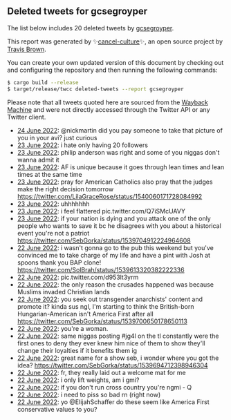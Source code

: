 ## Deleted tweets for gcsegroyper

The list below includes 20 deleted tweets by
[gcsegroyper](https://twitter.com/gcsegroyper).



This report was generated by ✨[cancel-culture](https://github.com/travisbrown/cancel-culture)✨,
an open source project by [Travis Brown](https://twitter.com/travisbrown).

You can create your own updated version of this document by checking out and configuring the
repository and then running the following commands:

```bash
$ cargo build --release
$ target/release/twcc deleted-tweets --report gcsegroyper
```

Please note that all tweets quoted here are sourced from the
[Wayback Machine](https://web.archive.org) and were not directly accessed through the Twitter API or
any Twitter client.

* [24 June 2022](https://web.archive.org/web/20220624064424/https://twitter.com/gcsegroyper/status/1540224303794356225): @nickmartin did you pay someone to take that picture of you in your avi? just curious <!--1540224303794356225-->
* [23 June 2022](https://web.archive.org/web/20220623211646/https://twitter.com/gcsegroyper/status/1540081242208718848): i hate only having 20 followers <!--1540081242208718848-->
* [23 June 2022](https://web.archive.org/web/20220623205921/https://twitter.com/gcsegroyper/status/1540076539974504456): philip anderson was right and some of you niggas don't wanna admit it <!--1540076539974504456-->
* [23 June 2022](https://web.archive.org/web/20220623202745/https://twitter.com/gcsegroyper/status/1540067619612549124): AF is unique because it goes through lean times and lean times at the same time <!--1540067619612549124-->
* [23 June 2022](https://web.archive.org/web/20220623212857/https://twitter.com/gcsegroyper/status/1540064632878030849): pray for American Catholics  also pray that the judges make the right decision tomorrow https://twitter.com/LilaGraceRose/status/1540060171728084992 <!--1540064632878030849-->
* [23 June 2022](https://web.archive.org/web/20220623172428/https://twitter.com/gcsegroyper/status/1540022767122259968): uhhhhhhh <!--1540022767122259968-->
* [23 June 2022](https://web.archive.org/web/20220623060423/https://twitter.com/gcsegroyper/status/1539851356529463296): i feel flattered pic.twitter.com/Q7iSMcUAVY <!--1539851356529463296-->
* [23 June 2022](https://web.archive.org/web/20220623062751/https://twitter.com/gcsegroyper/status/1539850789551742977): if your nation is dying and you attack one of the only people who wants to save it bc he disagrees with you about a historical event you're not a patriot https://twitter.com/SebGorka/status/1539704912224964608 <!--1539850789551742977-->
* [22 June 2022](https://web.archive.org/web/20220622233415/https://twitter.com/gcsegroyper/status/1539752469626077185): i wasn't gonna go to the pub this weekend but you've convinced me to take charge of my life and have a pint with Josh at spoons  thank you BAP clone! https://twitter.com/SolBrah/status/1539613320382222336 <!--1539752469626077185-->
* [22 June 2022](https://web.archive.org/web/20220623034750/https://twitter.com/gcsegroyper/status/1539740347420614664): pic.twitter.com/d953lt3yrm <!--1539740347420614664-->
* [22 June 2022](https://web.archive.org/web/20220622223820/https://twitter.com/gcsegroyper/status/1539739360031133696): the only reason the crusades happened was because Muslims invaded Christian lands <!--1539739360031133696-->
* [22 June 2022](https://web.archive.org/web/20220622213925/https://twitter.com/gcsegroyper/status/1539724601059672067): you seek out transgender anarchists' content and promote it?  kinda sus ngl, I'm starting to think the British-born Hungarian-American isn't America First after all https://twitter.com/SebGorka/status/1539700650178650113 <!--1539724601059672067-->
* [22 June 2022](https://web.archive.org/web/20220622230114/https://twitter.com/gcsegroyper/status/1539723036764643329): you're a woman. <!--1539723036764643329-->
* [22 June 2022](https://web.archive.org/web/20220622210314/https://twitter.com/gcsegroyper/status/1539714070311575553): same niggas posting  #jg4l  on the tl constantly were the first ones to deny they ever knew him  nice of them to show they'll change their loyalties if it benefits them ig <!--1539714070311575553-->
* [22 June 2022](https://web.archive.org/web/20220622212212/https://twitter.com/gcsegroyper/status/1539708461356908544): great name for a show seb, i wonder where you got the idea? https://twitter.com/SebGorka/status/1539694712398946304 <!--1539708461356908544-->
* [22 June 2022](https://web.archive.org/web/20220622212820/https://twitter.com/gcsegroyper/status/1539687927285956611): fr, they really laid out a welcome mat for me <!--1539687927285956611-->
* [22 June 2022](https://web.archive.org/web/20220622190315/https://twitter.com/gcsegroyper/status/1539685266495004675): i only lift weights, am i gmi? <!--1539685266495004675-->
* [22 June 2022](https://web.archive.org/web/20220622190050/https://twitter.com/gcsegroyper/status/1539684050620891139): if you don't run cross country you're ngmi - Q <!--1539684050620891139-->
* [22 June 2022](https://web.archive.org/web/20220622235023/https://twitter.com/gcsegroyper/status/1539682973976502272): i need to piss so bad rn (right now) <!--1539682973976502272-->
* [22 June 2022](https://web.archive.org/web/20220622192331/https://twitter.com/gcsegroyper/status/1539682277550166016): yo  @ElijahSchaffer  do these seem like America First conservative values to you? <!--1539682277550166016-->
